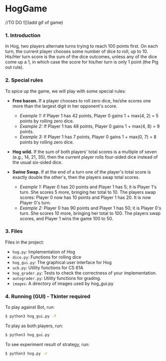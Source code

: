 # HogGame

//TO DO
![](add gif of game) 

### 1. Introduction
In Hog, two players alternate turns trying to reach 100 points first. On each turn, the current player chooses some number of dice to roll, up to 10. His/Her turn score is the sum of the dice outcomes, unless any of the dice come up a 1, in which case the score for his/her turn is only 1 point (the Pig out rule).

### 2. Special rules
To spice up the game, we will play with some special rules:

  - __Free bacon.__ If a player chooses to roll zero dice, he/she scores one more than the largest digit in her opponent's score.
    * _Example 1:_ if Player 1 has 42 points, Player 0 gains 1 + max(4, 2) = 5 points by rolling zero dice.
    * _Example 2:_ If Player 1 has 48 points, Player 0 gains 1 + max(4, 8) = 9 points.
    * _Example 3:_ If Player 1 has 7 points, Player 0 gains 1 + max(0, 7) = 8 points by rolling zero dice.


  - __Hog wild.__ If the sum of both players' total scores is a multiple of seven (e.g., 14, 21, 35), then the current player rolls four-sided dice instead of the usual six-sided dice.


  - __Swine Swap.__ If at the end of a turn one of the player's total score is exactly double the other's, then the players swap total scores. 
    * _Example 1:_ Player 0 has 20 points and Player 1 has 5; it is Player 1's turn. She scores 5 more, bringing her total to 10. The players swap scores: Player 0 now has 10 points and Player 1 has 20. It is now Player 0's turn.
    * _Example 2:_ Player 0 has 90 points and Player 1 has 50; it is Player 0's turn. She scores 10 more, bringing her total to 100. The players swap scores, and Player 1 wins the game 100 to 50.

### 3. Files

Files in the project:

* `hog.py`: Implementation of Hog
* `dice.py`: Functions for rolling dice
* `hog_gui.py`: The graphical user interface for Hog
* `ucb.py`: Utility functions for CS 61A
* `hog_grader.py`: Tests to check the correctness of your implementation.
* `autograder.py`: Utility functions for grading.
* `images`: A directory of images used by hog_gui.py

### 4. Running (GUI) - Tkinter required

To play against Bot, run:
```sh
$ python3 hog_gui.py -f
```
To play as both players, run:
```sh
$ python3 hog_gui.py
```
To see experiment result of strategy, run:
```sh
$ python3 hog.py -r
```
